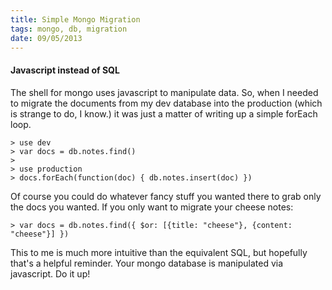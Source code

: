 ```yaml
---
title: Simple Mongo Migration
tags: mongo, db, migration
date: 09/05/2013
---
```


#### Javascript instead of SQL

The shell for mongo uses javascript to manipulate data. So, when I needed to
migrate the documents from my dev database into the production (which is
strange to do, I know.) it was just a matter of writing up a simple forEach loop.


    > use dev
    > var docs = db.notes.find()
    >
    > use production
    > docs.forEach(function(doc) { db.notes.insert(doc) })


<!--more-->

Of course you could do whatever fancy stuff you wanted there to grab only the
docs you wanted. If you only want to migrate your cheese notes:

    > var docs = db.notes.find({ $or: [{title: "cheese"}, {content: "cheese"}] })

This to me is much more intuitive than the equivalent SQL, but hopefully that's
a helpful reminder. Your mongo database is manipulated via javascript. Do it
up!

